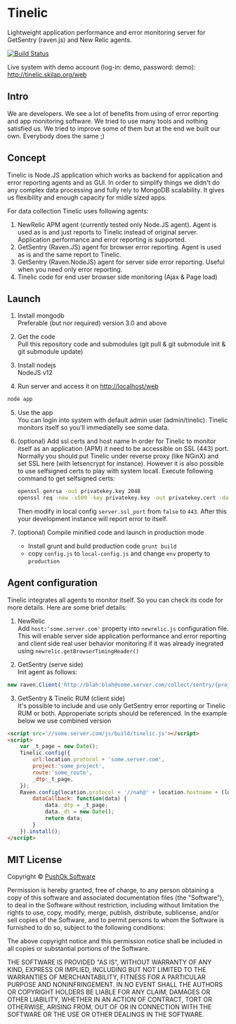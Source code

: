 # Tinelic

Lightweight application performance and error monitoring server for GetSentry (raven.js) and New Relic agents.

[![Build Status](https://travis-ci.org/sergeyksv/tinelic.svg?branch=master)](https://travis-ci.org/sergeyksv/tinelic)

Live system with demo account (log-in: demo, password: demo): http://tinelic.skilap.org/web

## Intro

We are developers. We see a lot of benefits from using of error reporting and app monitoring software. We tried to use
many tools and nothing satisfied us. We tried to improve some of them but at the end we built our own. Everybody does the same ;)

## Concept

Tinelic is Node.JS application which works as backend for application and error reporting agents and as GUI. In order
to simplify things we didn't do any complex data processing and fully rely to MongoDB scalability. It gives us
flexibility and enough capacity for midle sized apps.

For data collection Tinelic uses following agents:

1. NewRelic APM agent (currently tested only Node.JS agent). Agent is used as is and just reports to Tinelic instead of
original server. Application performance and error reporting is supported.
2. GetSentry (Raven.JS) agent for browser error reporting. Agent is used as is and the same report to Tinelic.
3. GetSentry (Raven.NodeJS) agent for server side error reporting. Useful when you need only error reporting.
4. Tinelic code for end user browser side monitoring (Ajax & Page load)

## Launch

1. Install mongodb\
Preferable (but nor required) version 3.0 and above

2. Get the code\
Pull this repository code and submodules (git pull & git submodule init & git submodule update)

3. Install nodejs\
NodeJS v12

4. Run server and access it on <http://localhost/web>

  ```sh
  node app
  ```

5. Use the app\
You can login into system with default admin user (admin/tinelic). Tinelic monitors itself so you'll immediatelly see some data.

6. (optional) Add ssl certs and host name
In order for Tinelic to monitor itself as an application (APM) it need to be accessible on SSL (443) port. Normally you should put Tinelic under reverse proxy (like NGinX) and set SSL here (with letsencrypt for instance). However it is also possible to use selfsigned certs to play with system locall. Execute following command to get selfsigned certs:

   ```sh
   openssl genrsa -out privatekey.key 2048
   openssl req -new -x509 -key privatekey.key -out privatekey.cert -days 3650 -subj /CN=localhost
   ```

   Then modify in local config `server.ssl_port` from `false` to `443`. After this your development instance will report error to itself.

7. (optional) Compile minified code and launch in production mode

   - Install grunt and build production code ```grunt build```
   - copy ```config.js``` to ```local-config.js``` and change ```env``` property to ```production```

## Agent configuration

Tinelic integrates all agents to monitor itself. So you can check its code for more details. Here are some brief details:

1. NewRelic\
Add ```host:'some.server.com'``` property into ```newrelic.js``` configuration file. This will enable server side application performance and error reporting
and client side real user behavior monitoring if it was already inegrated using ```newrelic.getBrowserTimingHeader()```

2. GetSentry (serve side)\
Init agent as follows:

  ```javascript
  new raven.Client('http://blah:blah@some.server.com/collect/sentry/{project_id});
  ```

3. GetSentry & Tinelic RUM (client side)\
It's possible to include and use only GetSentry error reporting or Tinelic RUM or both. Approperiate scripts should be
referenced. In the example below we use combined version

```html
<script src='//some.server.com/js/build/tinelic.js'></script>
<script>
    var _t_page = new Date();
    Tinelic.config({
        url:location.protocol + 'some.server.com',
        project:'some_project',
        route:'some_route',
        _dtp:_t_page,
    });
    Raven.config(location.protocol + '//nah@' + location.hostname + (location.port ? ':' + location.port : '')+'/collect/sentry/{_t_self_id}', {
        dataCallback: function(data) {
            data._dtp = _t_page;
            data._dt = new Date();
            return data;
        }
    }).install();
</script>
```

## MIT License

Copyright © [PushOk Software](http://www.pushok.com)

Permission is hereby granted, free of charge, to any person obtaining a copy of this software and associated documentation files (the "Software"), to deal in the Software without restriction, including without limitation the rights to use, copy, modify, merge, publish, distribute, sublicense, and/or sell copies of the Software, and to permit persons to whom the Software is furnished to do so, subject to the following conditions:

The above copyright notice and this permission notice shall be included in all copies or substantial portions of the Software.

THE SOFTWARE IS PROVIDED "AS IS", WITHOUT WARRANTY OF ANY KIND, EXPRESS OR IMPLIED, INCLUDING BUT NOT LIMITED TO THE WARRANTIES OF MERCHANTABILITY, FITNESS FOR A PARTICULAR PURPOSE AND NONINFRINGEMENT. IN NO EVENT SHALL THE AUTHORS OR COPYRIGHT HOLDERS BE LIABLE FOR ANY CLAIM, DAMAGES OR OTHER LIABILITY, WHETHER IN AN ACTION OF CONTRACT, TORT OR OTHERWISE, ARISING FROM, OUT OF OR IN CONNECTION WITH THE SOFTWARE OR THE USE OR OTHER DEALINGS IN THE SOFTWARE.
